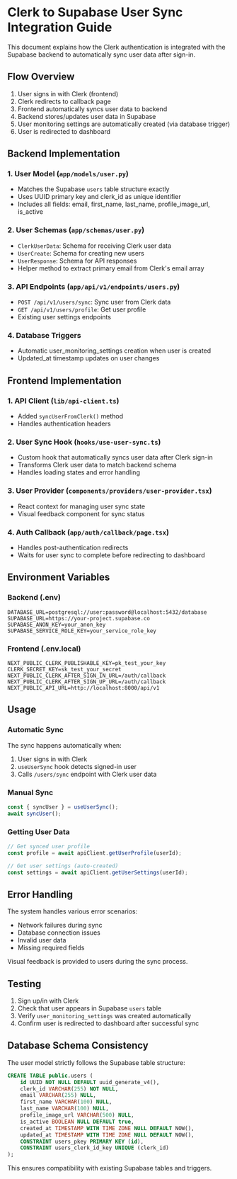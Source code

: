 # Clerk to Supabase User Sync Integration Guide

This document explains how the Clerk authentication is integrated with the Supabase backend to automatically sync user data after sign-in.

## Flow Overview

1. User signs in with Clerk (frontend)
2. Clerk redirects to callback page
3. Frontend automatically syncs user data to backend
4. Backend stores/updates user data in Supabase
5. User monitoring settings are automatically created (via database trigger)
6. User is redirected to dashboard

## Backend Implementation

### 1. User Model (`app/models/user.py`)
- Matches the Supabase `users` table structure exactly
- Uses UUID primary key and clerk_id as unique identifier
- Includes all fields: email, first_name, last_name, profile_image_url, is_active

### 2. User Schemas (`app/schemas/user.py`)
- `ClerkUserData`: Schema for receiving Clerk user data
- `UserCreate`: Schema for creating new users
- `UserResponse`: Schema for API responses
- Helper method to extract primary email from Clerk's email array

### 3. API Endpoints (`app/api/v1/endpoints/users.py`)
- `POST /api/v1/users/sync`: Sync user from Clerk data
- `GET /api/v1/users/profile`: Get user profile
- Existing user settings endpoints

### 4. Database Triggers
- Automatic user_monitoring_settings creation when user is created
- Updated_at timestamp updates on user changes

## Frontend Implementation

### 1. API Client (`lib/api-client.ts`)
- Added `syncUserFromClerk()` method
- Handles authentication headers

### 2. User Sync Hook (`hooks/use-user-sync.ts`)
- Custom hook that automatically syncs user data after Clerk sign-in
- Transforms Clerk user data to match backend schema
- Handles loading states and error handling

### 3. User Provider (`components/providers/user-provider.tsx`)
- React context for managing user sync state
- Visual feedback component for sync status

### 4. Auth Callback (`app/auth/callback/page.tsx`)
- Handles post-authentication redirects
- Waits for user sync to complete before redirecting to dashboard

## Environment Variables

### Backend (.env)
```
DATABASE_URL=postgresql://user:password@localhost:5432/database
SUPABASE_URL=https://your-project.supabase.co
SUPABASE_ANON_KEY=your_anon_key
SUPABASE_SERVICE_ROLE_KEY=your_service_role_key
```

### Frontend (.env.local)
```
NEXT_PUBLIC_CLERK_PUBLISHABLE_KEY=pk_test_your_key
CLERK_SECRET_KEY=sk_test_your_secret
NEXT_PUBLIC_CLERK_AFTER_SIGN_IN_URL=/auth/callback
NEXT_PUBLIC_CLERK_AFTER_SIGN_UP_URL=/auth/callback
NEXT_PUBLIC_API_URL=http://localhost:8000/api/v1
```

## Usage

### Automatic Sync
The sync happens automatically when:
1. User signs in with Clerk
2. `useUserSync` hook detects signed-in user
3. Calls `/users/sync` endpoint with Clerk user data

### Manual Sync
```typescript
const { syncUser } = useUserSync();
await syncUser();
```

### Getting User Data
```typescript
// Get synced user profile
const profile = await apiClient.getUserProfile(userId);

// Get user settings (auto-created)
const settings = await apiClient.getUserSettings(userId);
```

## Error Handling

The system handles various error scenarios:
- Network failures during sync
- Database connection issues
- Invalid user data
- Missing required fields

Visual feedback is provided to users during the sync process.

## Testing

1. Sign up/in with Clerk
2. Check that user appears in Supabase `users` table
3. Verify `user_monitoring_settings` was created automatically
4. Confirm user is redirected to dashboard after successful sync

## Database Schema Consistency

The user model strictly follows the Supabase table structure:
```sql
CREATE TABLE public.users (
    id UUID NOT NULL DEFAULT uuid_generate_v4(),
    clerk_id VARCHAR(255) NOT NULL,
    email VARCHAR(255) NULL,
    first_name VARCHAR(100) NULL,
    last_name VARCHAR(100) NULL,
    profile_image_url VARCHAR(500) NULL,
    is_active BOOLEAN NULL DEFAULT true,
    created_at TIMESTAMP WITH TIME ZONE NULL DEFAULT NOW(),
    updated_at TIMESTAMP WITH TIME ZONE NULL DEFAULT NOW(),
    CONSTRAINT users_pkey PRIMARY KEY (id),
    CONSTRAINT users_clerk_id_key UNIQUE (clerk_id)
);
```

This ensures compatibility with existing Supabase tables and triggers.
